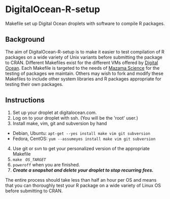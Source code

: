 # DigitalOcean-R-setup

Makefile set up Digital Ocean droplets with software to compile R packages.

## Background

The aim of DigitalOcean-R-setup is to make it easier to test compilation of R packages on a wide variety of Unix variants
before submitting the package to CRAN. Different Makefiles exist for the different VMs offered by
[Digital Ocean](http://digitalocean.com). Each Makefile is targeted to the needs of
[Mazama Science](http://mazamascience.com) for the testing of packages we maintain.
Others may wish to fork and modify these Makefiles to include other system libraries and R packages appropriate for testing their own packages.


## Instructions

1. Set up your droplet at digitalocean.com.
2. Log on to your droplet with ssh. (You will be the 'root' user.)
3. Install make, vim, git and subversion by hand
  * Debian, Ubuntu: `apt-get --yes install make vim git subversion`
  * Fedora, CentOS: `yum --assumeyes install make vim git subversion`
4. Use git or svn to get your personalized version of the appropriate Makefile
5. `make ` *`OS_TARGET`*
6. `poweroff` when you are finished.
7. __*Create a snapshot and delete your droplet to stop recurring fees.*__

The entire process should take less than half an hour per OS and means that you can thoroughly test your R package on a wide variety of Linux OS before submitting to CRAN.

